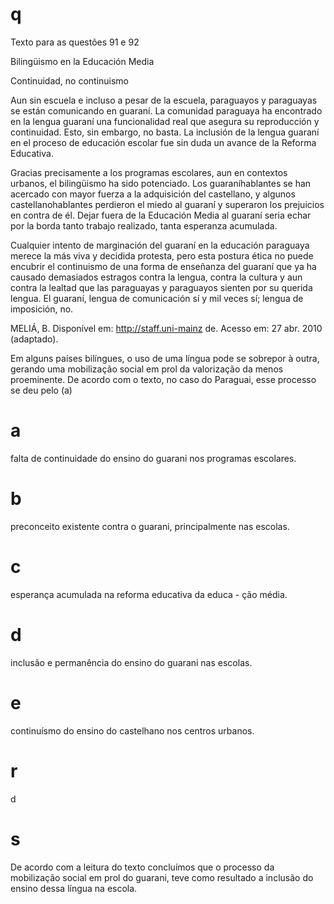 # q
Texto para as questões 91 e 92

Bilingüismo en la Educación Media

Continuidad, no continuismo

Aun sin escuela e incluso a pesar de la escuela, paraguayos y paraguayas se están comunicando en guaraní. La comunidad paraguaya ha encontrado en la lengua guaraní una funcionalidad real que asegura su reproducción y continuidad. Esto, sin embargo, no basta. La inclusión de la lengua guaraní en el proceso de educación escolar fue sin duda un avance de la Reforma Educativa.

Gracias precisamente a los programas escolares, aun en contextos urbanos, el bilingüismo ha sido potenciado. Los guaraníhablantes se han acercado con mayor fuerza a la adquisición del castellano, y algunos castellanohablantes perdieron el miedo al guaraní y superaron los prejuicios en contra de él. Dejar fuera de la Educación Media al guaraní seria echar por la borda tanto trabajo realizado, tanta esperanza acumulada.

Cualquier intento de marginación del guaraní en la educación paraguaya merece la más viva y decidida protesta, pero esta postura ética no puede encubrir el continuismo de una forma de enseñanza del guaraní que ya ha causado demasiados estragos contra la lengua, contra la cultura y aun contra la lealtad que las paraguayas y paraguayos sienten por su querida lengua. El guaraní, lengua de comunicación sí y mil veces sí; lengua de imposición, no.

MELIÁ, B. Disponível em: http://staff.uni-mainz de. Acesso em: 27 abr. 2010 (adaptado).

Em alguns países bilíngues, o uso de uma língua pode se sobrepor à outra, gerando uma mobilização social em prol da valorização da menos proeminente. De acordo com o texto, no caso do Paraguai, esse processo se deu pelo (a)

# a
falta de continuidade do ensino do guarani nos programas escolares.

# b
preconceito existente contra o guarani, principalmente nas escolas.

# c
esperança acumulada na reforma educativa da educa - ção média.

# d
inclusão e permanência do ensino do guarani nas escolas.

# e
continuísmo do ensino do castelhano nos centros urbanos.

# r
d

# s
De acordo com a leitura do texto concluímos que o processo da mobilização social em prol do guarani, teve como resultado a inclusão do ensino dessa língua na escola.
